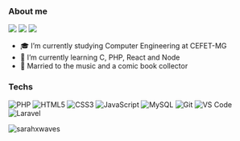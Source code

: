 
### About me
 <a href="https://www.linkedin.com/in/sarah-menezes-6b42ab208/">
  <img src="https://img.shields.io/badge/LINKEDIN  -%230077B5.svg?&style=for-the-badge&logo=linkedin&logoColor=white"></a>
 <a href="https://www.instagram.com/sarahxwaves/"><img src="https://img.shields.io/badge/INSTAGRAM-%23E4405F.svg?&style=for-the-badge&logo=instagram&logoColor=white"></a> 

<img src="https://img.shields.io/badge/sarahmenezesbraga@gmail.com-%23D14836.svg?&style=for-the-badge&logo=gmail&logoColor=white" href="sarahmenezesbraga@gmail.com">  

- 🎓 I’m currently studying Computer Engineering at CEFET-MG
- 🌱 I’m currently learning C, PHP, React and Node
- 💞  Married to the music and a comic book collector 


### Techs 

  
 ![PHP](https://img.shields.io/badge/-PHP-333333?style=flat&logo=php)
![HTML5](https://camo.githubusercontent.com/0c7d354a8e20ec01d52ae5e4b3d06b3d8c04213e62385491526136fdb81931d7/68747470733a2f2f696d672e736869656c64732e696f2f62616467652f2d48544d4c352d4533344632363f7374796c653d666c61742d737175617265266c6f676f3d48544d4c35266c6f676f436f6c6f723d7768697465)
![CSS3](https://camo.githubusercontent.com/f014cb541d93c2f1aeabc747e1f91385dc47de746c112eb1cdfe1d599c4edaf2/68747470733a2f2f696d672e736869656c64732e696f2f62616467652f2d435353332d3135373242363f7374796c653d666c61742d737175617265266c6f676f3d43535333266c6f676f436f6c6f723d7768697465)
 ![JavaScript](https://img.shields.io/badge/-JavaScript-333333?style=flat&logo=javascript)
![MySQL](https://camo.githubusercontent.com/e1840b4e176feb06e47500d5d74d65041ac3f193192174097956f2bea2ceea5f/68747470733a2f2f696d672e736869656c64732e696f2f62616467652f2d4d7953514c2d4632393131313f7374796c653d666c61742d737175617265266c6f676f3d4d7953514c266c6f676f436f6c6f723d7768697465)
![Git](https://camo.githubusercontent.com/07ac7b101091ce967cca5778ea40aa8a76e6833f65d340589cb0946ef2b8b13a/68747470733a2f2f696d672e736869656c64732e696f2f62616467652f2d4769742d4634344432373f7374796c653d666c61742d737175617265266c6f676f3d476974266c6f676f436f6c6f723d7768697465)
![VS Code](http://img.shields.io/badge/-VS%20Code-007ACC?style=flat-square&logo=visual-studio-code&logoColor=ffffff)
![Laravel](https://camo.githubusercontent.com/730a1ebc28f37864a50a0e1984d20a38d96848272a513272f52e3e3adad90e7e/68747470733a2f2f696d672e736869656c64732e696f2f62616467652f2d4c61726176656c2d4635353234373f7374796c653d666c61742d737175617265266c6f676f3d4c61726176656c266c6f676f436f6c6f723d7768697465)


<p align="left"><img align="left" src="https://github-readme-stats.vercel.app/api/top-langs/?username=sarahxwaves&layout=compact&hide=html" alt="sarahxwaves"/></p>


